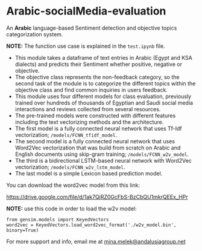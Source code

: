 # Arabic-socialMedia-evaluation
An **Arabic** language-based Sentiment detection and objective topics categorization system.

**NOTE:** The function use case is explained in the `test.ipynb` file.


*	This module takes a dataframe of text entries in Arabic (Egypt and KSA dialects) and predicts their Sentiment whether positive, negative or objective.
*	The objective class represents the non-feedback category, so the second task of the module is to categorize the different topics within the objective class and find common inquiries in users feedback.
*	This module uses four different models for class evaluation, previously trained over hundreds of thousands of Egyptian and Saudi social media interactions and reviews collected from several resources.
*	The pre-trained models were constructed with different features including the text vectorizing methods and the architecture.
*	The first model is a fully connected neural network that uses Tf-Idf vectorization; `/models/FCNN_tfidf_model`.
*	The second model is a fully connected neural network that uses Word2Vec vectorization that was build from scratch on Arabic and English documents using skip-gram training; `/models/FCNN_w2v_model`.
*	The third is a bidirectional LSTM-based neural network with Word2Vec vectorization; `/models/FCNN_w2v_lstm_model`.
*	The last model is a simple Lexicon based prediction model.

You can download the word2vec model from this link: 

https://drive.google.com/file/d/1ak7QjRZ0GcFbS-BzCbQU1mkrQEEx_HPr


**NOTE:** use this code in order to load the w2v model:
```
from gensim.models import KeyedVectors
word2vec = KeyedVectors.load_word2vec_format('./w2v_model.bin', binary=True)
```

For more support and info, email me at mina.melek@andalusiagroup.net

